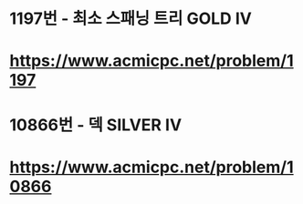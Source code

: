 
# 1197번 - 최소 스패닝 트리 GOLD IV
# https://www.acmicpc.net/problem/1197

# 10866번 - 덱 SILVER IV
# https://www.acmicpc.net/problem/10866

